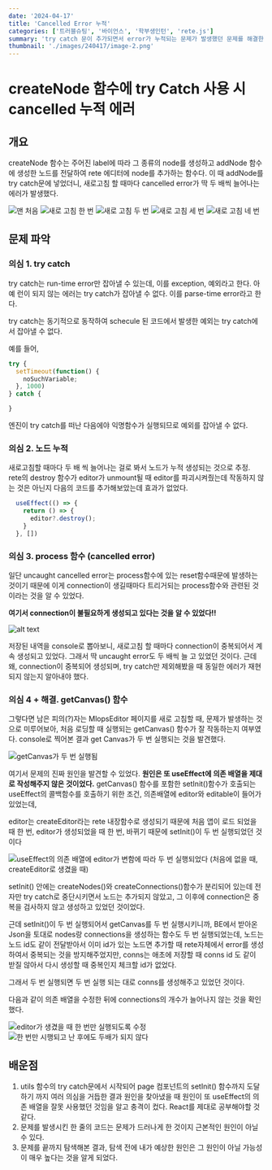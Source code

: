 ```yaml
---
date: '2024-04-17'
title: 'Cancelled Error 누적'
categories: ['트러블슈팅', '바이언스', '학부생인턴', 'rete.js']
summary: 'try catch 문이 추가되면서 error가 누적되는 문제가 발생했던 문제를 해결한 경험'
thumbnail: './images/240417/image-2.png'
---
```


# createNode 함수에 try Catch 사용 시 cancelled 누적 에러

## 개요

createNode 함수는 주어진 label에 따라 그 종류의 node를 생성하고 addNode 함수에 생성한 노드를 전달하여 rete 에디터에 node를 추가하는 함수다. 이 때 addNode를 try catch문에 넣었더니, 새로고침 할 때마다 cancelled error가 딱 두 배씩 늘어나는 에러가 발생했다.

<!-- 왜지? 단순히 try catch가 문제가 아닐 것 같아 -->

![맨 처음](./images/240417/image-2.png)
![새로 고침 한 번](./images/240417/image-3.png)
![새로 고침 두 번](./images/240417/image-4.png)
![새로 고침 세 번](./images/240417/image-5.png)
![새로 고침 네 번](./images/240417/image-1.png)

<!-- 와..진짜 감도 안잡혀 뭐지............?? -->

## 문제 파악

### 의심 1. try catch

try catch는 run-time error만 잡아낼 수 있는데, 이를 exception, 예외라고 한다.
아예 런이 되지 않는 에러는 try catch가 잡아낼 수 없다.
이를 parse-time error라고 한다.

try catch는 동기적으로 동작하여 schecule 된 코드에서 발생한 예외는 try catch에서 잡아낼 수 없다.

예를 들어,

```js
try { 
  setTimeout(function() {
    noSuchVariable;
  }, 1000)
} catch {

}
```

엔진이 try catch를 떠난 다음에야 익명함수가 실행되므로 예외를 잡아낼 수 없다.

### 의심 2. 노드 누적

새로고침할 때마다 두 배 씩 늘어나는 걸로 봐서 노드가 누적 생성되는 것으로 추정.
rete의 destroy 함수가 editor가 unmount될 때 editor를 파괴시켜줬는데 작동하지 않는 것은 아닌지 다음의 코드를 추가해보았는데 효과가 없었다.

```js
  useEffect(() => {
    return () => {
      editor?.destroy();
    }
  }, [])
```

### 의심 3. process 함수 (cancelled error)

일단 uncaught cancelled error는 process함수에 있는 reset함수때문에 발생하는 것이기 때문에 이게 connection이 생길때마다 트리거되는 process함수와 관련된 것이라는 것을 알 수 있었다.

**여기서 connection이 불필요하게 생성되고 있다는 것을 알 수 있었다!!**

![alt text](./images/240417/image-6.png)

저장된 내역을 console로 뽑아보니, 새로고침 할 때마다 connection이 중복되어서 계속 생성되고 있었다. 그래서 딱 uncaught error도 두 배씩 늘 고 있었던 것이다. 근데 왜, connection이 중복되어 생성되며, try catch만 제외해봤을 때 동일한 에러가 재현되지 않는지 알아내야 했다.

### 의심 4 + 해결. getCanvas() 함수

그렇다면 남은 피의(?)자는 MlopsEditor 페이지를 새로 고침할 때, 문제가 발생하는 것으로 미루어보아, 처음 로딩할 때 실행되는 getCanvas() 함수가 잘 작동하는지 여부였다. console로 찍어본 결과 get Canvas가 두 번 실행되는 것을 발견했다.

![getCanvas가 두 번 실행됨](./images/240417/image-10.png)

여기서 문제의 진짜 원인을 발견할 수 있었다. **원인은 또 useEffect에 의존 배열을 제대로 작성해주지 않은 것이었다.** getCanvas() 함수를 포함한 setInit()함수가 호출되는 useEffect의 콜백함수를 호출하기 위한 조건, 의존배열에 editor와 editable이 들어가 있었는데,

editor는 createEditor라는 rete 내장함수로 생성되기 때문에 처음 앱이 로드 되었을 때 한 번, editor가 생성되었을 때 한 번, 바뀌기 때문에 setInit()이 두 번 실행되었던 것이다

![useEffect의 의존 배열에 editor가 변함에 따라 두 번 실행되었다 (처음에 없을 때, createEditor로 생겼을 때)](./images/240417/image-9.png)

setInit() 안에는 createNodes()와 createConnections()함수가 분리되어 있는데 전자만 try catch로 중단시키면서 노드는 추가되지 않았고, 그 이후에 connection은 중복을 검사하지 않고 생성하고 있었던 것이었다.

근데 setInit()이 두 번 실행되어서 getCanvas를 두 번 실행시키니까, BE에서 받아온 Json을 토대로 nodes랑 connections을 생성하는 함수도 두 번 실행되었는데, 노드는 노드 id도 같이 전달받아서 이미 id가 있는 노드면 추가할 때 rete자체에서 error를 생성하여서 중복되는 것을 방지해주었지만, conns는 애초에 저장할 때 conns id 도 같이 받질 않아서 다시 생성할 때 중복인지 체크할 id가 없었다.

그래서 두 번 실행되면 두 번 실행 되는 대로 conns를 생성해주고 있었던 것이다.

다음과 같이 의존 배열을 수정한 뒤에 connections의 개수가 늘어나지 않는 것을 확인했다.

![editor가 생겼을 때 한 번만 실행되도록 수정](./images/240417/image-11.png)
![한 번만 시행되고 난 후에도 두배가 되지 않다](./images/240417/image-12.png)

<!-- ![createNodesByJson, createConnsByJson 코드!!](./images/240417/image-13.png) -->

## 배운점

1. utils 함수의 try catch문에서 시작되어 page 컴포넌트의 setInit() 함수까지 도달하기 까지 여러 의심을 거듭한 결과 원인을 찾아냈을 때 원인이 또 useEffect의 의존 배열을 잘못 사용했던 것임을 알고 충격이 컸다. React를 제대로 공부해야할 것 같다.
1. 문제를 발생시킨 한 줄의 코드는 문제가 드러나게 한 것이지 근본적인 원인이 아닐 수 있다.
1. 문제를 끝까지 탐색해본 결과, 탐색 전에 내가 예상한 원인은 그 원인이 아닐 가능성이 매우 높다는 것을 알게 되었다.
